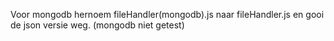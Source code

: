 Voor mongodb hernoem fileHandler(mongodb).js naar fileHandler.js en gooi de json versie weg.
(mongodb niet getest)
